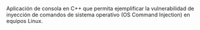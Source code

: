 Aplicación de consola en C++ que permita ejemplificar la vulnerabilidad de inyección de comandos de sistema operativo (OS Command Injection) en equipos Linux.
